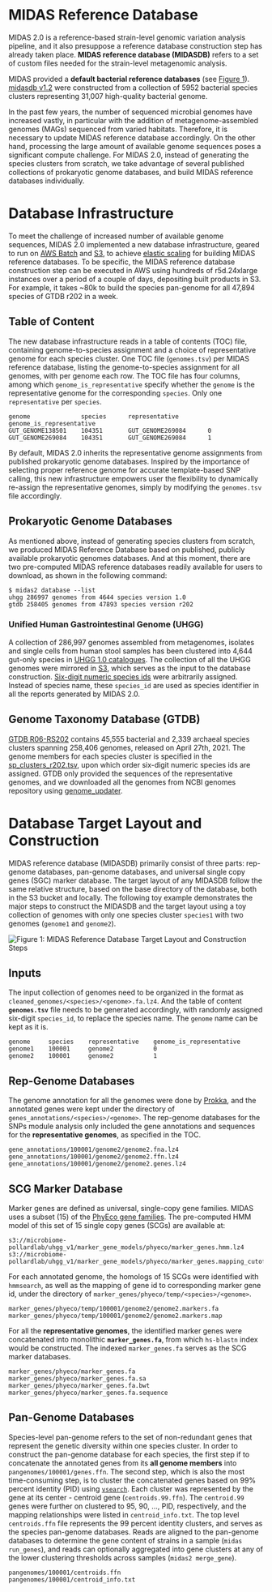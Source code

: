 
# MIDAS Reference Database

MIDAS 2.0 is a reference-based strain-level genomic variation analysis pipeline, and it also presuppose a reference database construction step has already taken place.  **MIDAS reference database (MIDASDB)** refers to a set of custom files needed for the strain-level metagenomic analysis. 

MIDAS provided a **default bacterial reference databases** (see [Figure 1](https://www.ncbi.nlm.nih.gov/pmc/articles/PMC5088602/)). [midasdb v1.2](http://lighthouse.ucsf.edu/MIDAS/midas_db_v1.2.tar.gz) were constructed from a collection of 5952 bacterial species clusters representing 31,007 high-quality bacterial genome. 

In the past few years, the number of sequenced microbial genomes have increased vastly, in particular with the addition of metagenome-assembled genomes (MAGs) sequenced from varied habitats. Therefore, it is necessary to update MIDAS reference database accordingly. On the other hand, processing the large amount of available genome sequences poses a significant compute challenge. For MIDAS 2.0, instead of generating the species clusters from scratch, we take advantage of several published collections of prokaryotic genome databases, and build MIDAS reference databases individually. 


# Database Infrastructure

To meet the challenge of increased number of available genome sequences, MIDAS 2.0 implemented a new database infrastructure, geared to run on [AWS Batch](https://aws.amazon.com/batch/) and [S3](https://aws.amazon.com/s3/), to achieve [elastic scaling](https://github.com/czbiohub/pairani/wiki) for building MIDAS reference databases. To be specific, the MIDAS reference database construction step can be executed in AWS using hundreds of r5d.24xlarge instances over a period of a couple of days, depositing built products in S3.  For example, it takes ~80k to build the species pan-genome for all 47,894 species of GTDB r202 in a week.


## Table of Content

The new database infrastructure reads in a table of contents (TOC) file, containing genome-to-species assignment and a choice of representative genome for each species cluster.  One TOC file (`genomes.tsv`) per MIDAS reference database, listing the genome-to-species assignment for all genomes, with per genome each row. The TOC file has four columns, among which `genome_is_representative` specify whether the `genome` is the representative genome for the corresponding `species`. Only one `representative` per `species`.  

```
genome              species      representative        genome_is_representative
GUT_GENOME138501    104351       GUT_GENOME269084      0
GUT_GENOME269084    104351       GUT_GENOME269084      1
```

By default, MIDAS 2.0 inherits the representative genome assignments from published prokaryotic genome databases. Inspired by the importance of selecting proper reference genome for accurate template-based SNP calling, this new infrastructure empowers user the flexibility to dynamically re-assign the representative genomes, simply by modifying the `genomes.tsv` file accordingly.


## Prokaryotic Genome Databases

As mentioned above, instead of generating species clusters from scratch, we produced MIDAS Reference Database based on published, publicly available prokaryotic genomes databases. And at this moment, there are two pre-computed MIDAS reference databases readily available for users to download, as shown in the following command:

```
$ midas2 database --list
uhgg 286997 genomes from 4644 species version 1.0
gtdb 258405 genomes from 47893 species version r202
```

### Unified Human Gastrointestinal Genome (UHGG)

A collection of 286,997 genomes assembled from metagenomes, isolates and single cells from human stool samples has been clustered into 4,644 gut-only species in [UHGG 1.0 catalogues](http://ftp.ebi.ac.uk/pub/databases/metagenomics/mgnify_genomes/human-gut/v1.0/). The collection of all the UHGG genomes were mirrored in [S3](s3://jason.shi-bucket/IGGdb2.0/clean_set/), which serves as the input to the database construction. [Six-digit numeric species ids](s3://jason.shi-bucket/IGGdb2.0/alt_species_ids.tsv) were arbitrarily assigned. Instead of species name, these `species_id` are used as species identifier in all the reports generated by MIDAS 2.0.

## Genome Taxonomy Database (GTDB)

[GTDB R06-RS202](https://gtdb.ecogenomic.org/stats/r202) contains 45,555 bacterial and 2,339 archaeal species clusters spanning 258,406 genomes, released on April 27th, 2021. The genome members for each species cluster is specified in the [sp_clusters_r202.tsv](https://data.ace.uq.edu.au/public/gtdb/data/releases/release202/202.0/auxillary_files/sp_clusters_r202.tsv), upon which order six-digit numeric species ids are assigned. GTDB only provided the sequences of the representative genomes, and we downloaded all the genomes from NCBI genomes repository using [genome_updater](https://github.com/pirovc/genome_updater). 


# Database Target Layout and Construction

MIDAS reference database (MIDASDB) primarily consist of three parts: rep-genome databases, pan-genome databases, and universal single copy genes (SGC) marker database. The target layout of any MIDASDB follow the same relative structure, based on the base directory of the database, both in the S3 bucket and locally. The following toy example demonstrates the major steps to construct the MIDASDB and the target layout using a toy collection of genomes with only one species cluster `species1` with two genomes (`genome1` and `genome2`).


![Figure 1: MIDAS Reference Database Target Layout and Construction Steps](https://github.com/czbiohub/MIDAS2.0/blob/master/docs/images/Fig.DB.Layout.png?raw=true "Title")


## Inputs

The input collection of genomes need to be organized in the format as `cleaned_genomes/<species>/<genome>.fa.lz4`. And the table of content **`genomes.tsv`** file needs to be generated accordingly, with randomly assigned six-digit `species_id`, to replace the species name. The `genome` name can be kept as it is.

```
genome     species    representative    genome_is_representative
genome1    100001     genome2           0
genome2    100001     genome2           1
```

## Rep-Genome Databases

The genome annotation for all the genomes were done by [Prokka](https://github.com/tseemann/prokka), and the annotated genes were kept under the directory of `genes_annotations/<species>/<genome>`. The rep-genome databases for the SNPs module analysis only included the gene annotations and sequences for the **representative genomes**, as specified in the TOC.

```
gene_annotations/100001/genome2/genome2.fna.lz4
gene_annotations/100001/genome2/genome2.ffn.lz4
gene_annotations/100001/genome2/genome2.genes.lz4
```

## SCG Marker Database

Marker genes are defined as universal, single-copy gene families. MIDAS uses a subset (15) of the [PhyEco gene families](https://journals.plos.org/plosone/article?id=10.1371/journal.pone.0077033). The pre-computed HMM model of this set of 15 single copy genes (SCGs) are available at:

```
s3://microbiome-pollardlab/uhgg_v1/marker_gene_models/phyeco/marker_genes.hmm.lz4
s3://microbiome-pollardlab/uhgg_v1/marker_gene_models/phyeco/marker_genes.mapping_cutoffs.lz4
```

For each annotated genome, the homologs of 15 SCGs were identified with `hmmsearch`, as well as the mapping of gene id to corresponding marker gene id, under the directory of `marker_genes/phyeco/temp/<species>/<genome>`.

```
marker_genes/phyeco/temp/100001/genome2/genome2.markers.fa
marker_genes/phyeco/temp/100001/genome2/genome2.markers.map
```

For all the **representative genomes**, the identified marker genes were concatenated into monolithic **`marker_genes.fa`**, from which `hs-blastn` index would be constructed. The indexed `marker_genes.fa` serves as the SCG marker databases.

```
marker_genes/phyeco/marker_genes.fa
marker_genes/phyeco/marker_genes.fa.sa
marker_genes/phyeco/marker_genes.fa.bwt
marker_genes/phyeco/marker_genes.fa.sequence
```

## Pan-Genome Databases

Species-level pan-genome refers to the set of non-redundant genes that represent the genetic diversity within one species cluster. In order to construct the pan-genome database for each species, the first step if to concatenate the annotated genes from its **all genome members** into `pangenomes/100001/genes.ffn`. The second step, which is also the most time-consuming step, is to cluster the concatenated genes based on 99% percent identity (PID) using [`vsearch`](https://github.com/torognes/vsearch). Each cluster was represented by the gene at its center - centroid gene (`centroids.99.ffn`). The `centroid.99` genes were further on clustered to 95, 90, ..., PID, respectively, and the mapping relationships were listed in `centroid_info.txt`. The top level `centroids.ffn` file represents the 99 percent identity clusters, and serves as the species pan-genome databases. Reads are aligned to the pan-genome databases to determine the gene content of strains in a sample (`midas run_genes`), and reads can optionally aggregated into gene clusters at any of the lower clustering thresholds across samples (`midas2 merge_gene`).

```
pangenomes/100001/centroids.ffn
pangenomes/100001/centroid_info.txt
```
